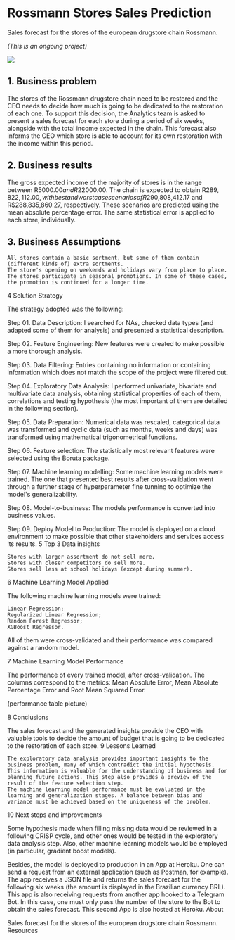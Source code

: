 # Rossmann Stores Sales Prediction
Sales forecast for the stores of the european drugstore chain Rossmann.

<i>(This is an ongoing project)</i>

<img src="https://github.com/fabianaba/Store_Sales_Prediction/rossmann.png">



## 1. Business problem

The stores of the Rossmann drugstore chain need to be restored and the CEO needs to decide how much is going to be dedicated to the restoration of each one. To support this decision, the Analytics team is asked to present a sales forecast for each store during a period of six weeks, alongside with the total income expected in the chain. This forecast also informs the CEO which store is able to account for its own restoration with the income within this period.

## 2. Business results

The gross expected income of the majority of stores is in the range between R$5000.00 and R$22000.00. The chain is expected to obtain R$289,822,112.00, with best and worst case scenarios of R$290,808,412.17 and R$288,835,860.27, respectively. These scenarios are predicted using the mean absolute percentage error. The same statistical error is applied to each store, individually.

## 3. Business Assumptions

    All stores contain a basic sortment, but some of them contain (different kinds of) extra sortments.
    The store's opening on weekends and holidays vary from place to place.
    The stores participate in seasonal promotions. In some of these cases, the promotion is continued for a longer time.

4 Solution Strategy

The strategy adopted was the following:

Step 01. Data Description: I searched for NAs, checked data types (and adapted some of them for analysis) and presented a statistical description.

Step 02. Feature Engineering: New features were created to make possible a more thorough analysis.

Step 03. Data Filtering: Entries containing no information or containing information which does not match the scope of the project were filtered out.

Step 04. Exploratory Data Analysis: I performed univariate, bivariate and multivariate data analysis, obtaining statistical properties of each of them, correlations and testing hypothesis (the most important of them are detailed in the following section).

Step 05. Data Preparation: Numerical data was rescaled, categorical data was transformed and cyclic data (such as months, weeks and days) was transformed using mathematical trigonometrical functions.

Step 06. Feature selection: The statistically most relevant features were selected using the Boruta package.

Step 07. Machine learning modelling: Some machine learning models were trained. The one that presented best results after cross-validation went through a further stage of hyperparameter fine tunning to optimize the model's generalizability.

Step 08. Model-to-business: The models performance is converted into business values.

Step 09. Deploy Model to Production: The model is deployed on a cloud environment to make possible that other stakeholders and services access its results.
5 Top 3 Data insights

    Stores with larger assortment do not sell more.
    Stores with closer competitors do sell more.
    Stores sell less at school holidays (except during summer).

6 Machine Learning Model Applied

The following machine learning models were trained:

    Linear Regression;
    Regularized Linear Regression;
    Random Forest Regressor;
    XGBoost Regressor.

All of them were cross-validated and their performance was compared against a random model.

7 Machine Learning Model Performance

The performance of every trained model, after cross-validation. The columns correspond to the metrics: Mean Absolute Error, Mean Absolute Percentage Error and Root Mean Squared Error.

(performance table picture)

8 Conclusions

The sales forecast and the generated insights provide the CEO with valuable tools to decide the amount of budget that is going to be dedicated to the restoration of each store.
9 Lessons Learned

    The exploratory data analysis provides important insights to the business problem, many of which contradict the initial hypothesis. This information is valuable for the understanding of business and for planning future actions. This step also provides a preview of the result of the feature selection step.
    The machine learning model performance must be evaluated in the learning and generalization stages. A balance between bias and variance must be achieved based on the uniqueness of the problem.

10 Next steps and improvements

Some hypothesis made when filling missing data would be reviewed in a following CRISP cycle, and other ones would be tested in the exploratory data analysis step. Also, other machine learning models would be employed (in particular, gradient boost models).

Besides, the model is deployed to production in an App at Heroku. One can send a request from an external application (such as Postman, for example). The app receives a JSON file and returns the sales forecast for the following six weeks (the amount is displayed in the Brazilian currency BRL). This app is also receiving requests from another app hooked to a Telegram Bot. In this case, one must only pass the number of the store to the Bot to obtain the sales forecast. This second App is also hosted at Heroku.
About

Sales forecast for the stores of the european drugstore chain Rossmann.
Resources
